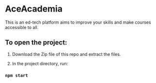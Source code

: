 # AceAcademia 

This is an ed-tech platform aims to improve your skills and make courses accessible to all.

## To open the project:

1. Download the Zip file of this repo and extract the files.

2. In the project directory, run:

### `npm start`


